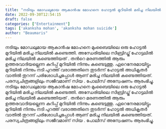 ```yaml
---
title: "നടിയും മോഡലുമായ ആകാൻഷ മോഹനെ ഹോട്ടൽ മുറിയിൽ മരിച്ച നിലയിൽ കണ്ടെത്തി"
date: 2022-09-30T12:54:15
draft: false
categories: ["Entertainment"]
tags: ['akanksha mohan', 'akanksha mohan suicide']
author: "Beaumaris"
---
```


നടിയും മോഡലുമായ ആകാൻഷ മോഹനെ മുംബൈയിലെ ഒരു ഹോട്ടൽ മുറിയിൽ മരിച്ച നിലയിൽ കണ്ടെത്തി. അന്ധേരിയിലെ സീബ്രിഡ്ജ് ഹോട്ടലിൽ മരിച്ച നിലയിൽ കണ്ടെത്തിയത് . തന്‍റെ മരണത്തിൽ ആരും ഉത്തരവാദിയല്ലെന്ന കുറിപ്പ് മുറിയിൽ നിന്നും കണ്ടെടുത്തു. ഏറെനേരമായിട്ടും മുറിയിൽ നിന്നും നടി പുറത്ത് വരാത്തതിനെ തുടർന്ന് ഹോട്ടൽ അധികൃതർ വാതിൽ തുറന്ന് പരിശോധിച്ചപ്പോൾ ആണ് മരിച്ച നിലയിൽ കണ്ടെത്തിയത്. പരസ്യചിത്രങ്ങളിലും സജീവമാണ് സിയ . പോലീസ് അന്വേഷണം ആരംഭിച്ചു.
നടിയും മോഡലുമായ ആകാൻഷ മോഹനെ മുംബൈയിലെ ഒരു ഹോട്ടൽ മുറിയിൽ മരിച്ച നിലയിൽ കണ്ടെത്തി. അന്ധേരിയിലെ സീബ്രിഡ്ജ് ഹോട്ടലിൽ മരിച്ച നിലയിൽ കണ്ടെത്തിയത് . തന്‍റെ മരണത്തിൽ ആരും ഉത്തരവാദിയല്ലെന്ന കുറിപ്പ് മുറിയിൽ നിന്നും കണ്ടെടുത്തു. ഏറെനേരമായിട്ടും മുറിയിൽ നിന്നും നടി പുറത്ത് വരാത്തതിനെ തുടർന്ന് ഹോട്ടൽ അധികൃതർ വാതിൽ തുറന്ന് പരിശോധിച്ചപ്പോൾ ആണ് മരിച്ച നിലയിൽ കണ്ടെത്തിയത്. പരസ്യചിത്രങ്ങളിലും സജീവമാണ് സിയ . പോലീസ് അന്വേഷണം ആരംഭിച്ചു.
